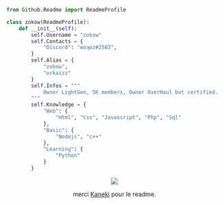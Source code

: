 ```py
from Github.Readme import ReadmeProfile

class zokow(ReadmeProfile):
    def __init__(self):
        self.Username = "zokow"
        self.Contacts = {
            "Discord": "ʍoʞoz#2583",
        }
        self.Alias = {
            "zokow",
            "orkaizz"
        }
        self.Infos = """
            Owner LightGen, 5K members, Owner OverHaul bot certified.
        """        
        self.Knowledge = {
            "Web": {
                "Html", "Css", "Javascript", "Php", "Sql"
            },
            "Basic": {
                "Nodejs", "c++"
            },
            "Learning": {
                "Python"
            }
        }
```


<p align="center">
	<img src="https://lanyard.cnrad.dev/api/913535402894319617?hideTimestamp=true"/>
	
	
<p align="center">merci <a href="https:/github.com/kanekiweb">Kaneki</a> pour le readme.  
